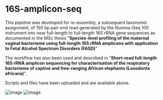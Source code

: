 # 16S-amplicon-seq

This pipeline was developed for re-assembly, a subsequent taxonomic assignment, of 150 bp pair-end read generated by the Illumina iSeq 100 instrument into near full-length to full-length 16S rRNA gene sequences as documented in the MSc thesis "**Species-level profiling of the maternal vaginal bacteriome using full-length 16S rRNA amplicons with application to Fetal Alcohol Spectrum Disorders (FASD)**"

The workflow has also been used and described in "**Short-read full-length 16S rRNA amplicon sequencing for characterisation of the respiratory bacteriome of captive and free-ranging African elephants (Loxodonta africana)**".

Scripts and files have been uploaded and are available above.

![image](https://github.com/laurencmartin/taxa-table-tool/assets/71465646/367eb654-55d3-41d2-8969-bb2510511ac7)
![image](https://github.com/laurencmartin/taxa-table-tool/assets/71465646/9f5c392d-18a4-4f27-9205-411404b13773)
